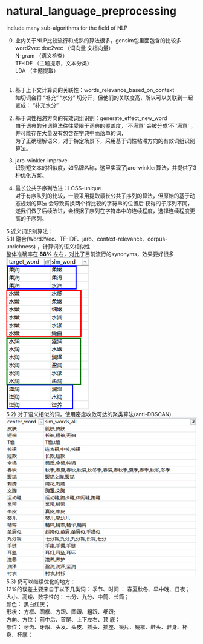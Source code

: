 # natural_language_preprocessing
include many sub-algorithms for the field of NLP

0. 业内关于NLP比较流行和成熟的算法很多，gensim包里面包含的比较多    
word2vec doc2vec （词向量  文档向量）  
N-gram （语义检查）  
TF-IDF （主题提取，文本分类）   
LDA （主题提取）   
...  

1. 基于上下文计算词的关联性：words_relevance_based_on_context   
如切词会将 “补充”  “水分”  切分开，但他们的关联度高，所以可以关联到一起变成： “补充水分” 

2. 基于词性粘滞方向的有效词组识别：generate_effect_new_word  
由于词典的分词算法往往受限于词典的覆盖度，‘不满意’ 会被分成‘不’‘满意’ ，并可能存在大量没有包含在字典中而落单的词，    
为了正确理解语义，对于特定场景下，采用基于词性粘滞方向的有效词组识别算法。   

3. jaro-winkler-improve   
识别短文本的相似度，如品牌名称，这里实现了jaro-winkler算法，并提供了3种优化方案。    
  
4. 最长公共子序列改进：LCSS-unique  
对于有序队列的比较，一般采用提取最长公共子序列的算法，但原始的基于动态规划的算法 会导致调换两个待比较的字符串的位置后 获得的子序列不同，遂我们做了后续改进，会根据子序列在字符串中的连续程度，选择连续程度更高的子序列。  

5.近义词识别算法：   
5.1) 融合(Word2Vec、TF-IDF、jaro、context-relevance、corpus-unrichness) ，计算词的语义相似性  
整体准确率在 **88%** 左右，对比了目前流行的synonyms，效果要好很多    
![近义词识别效果](https://github.com/laura-zhang-cn/natural_language_preprocessing/blob/master/effect-images/%E8%BF%91%E4%B9%89%E8%AF%8D%E8%AF%86%E5%88%AB%E6%95%88%E6%9E%9C.png)  
5.2) 对于语义相似的词，使用密度收敛可达的聚类算法(anti-DBSCAN)   
![密度可达的聚类算法效果](https://github.com/laura-zhang-cn/natural_language_preprocessing/blob/master/effect-images/%E5%AF%86%E5%BA%A6%E6%94%B6%E6%95%9B%E5%8F%AF%E8%BE%BE%E7%9A%84%E8%81%9A%E7%B1%BB%E7%AE%97%E6%B3%95.png)  
5.3) 仍可以继续优化的地方：  
12%的误差主要来自于以下几类词： 
季节、时间 ： 春夏秋冬、早中晚、日夜；  
大小、高矮、数字性的： 七分、九分、中筒、长筒；  
颜色： 黑白红灰；   
形状： 方框、圆框、方跟、圆跟、粗跟、细跟;   
方向、方位： 前中后、首尾、上下左右、顶 底；   
部位： 牙齿、牙龈、头发、头皮、插头、插座、镜片、镜框、鞋头、鞋身、杯身、杯底；  



